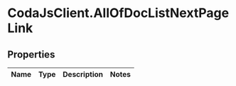 # CodaJsClient.AllOfDocListNextPageLink

## Properties
Name | Type | Description | Notes
------------ | ------------- | ------------- | -------------
